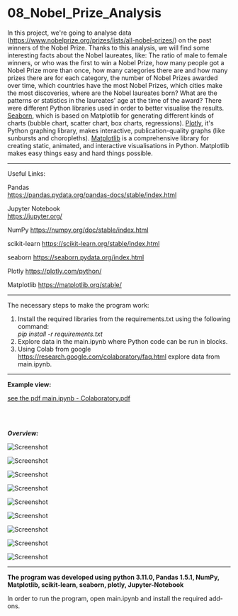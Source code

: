 # 08_Nobel_Prize_Analysis

In this project, we're going to analyse data (https://www.nobelprize.org/prizes/lists/all-nobel-prizes/) on the past winners of the Nobel Prize. Thanks to this analysis, we will find some interesting facts about the Nobel laureates, like:
The ratio of male to female winners, or who was the first to win a Nobel Prize, how many people got a Nobel Prize more than once, how many categories there are and how many prizes there are for each category, the number of Nobel Prizes awarded over time, which countries have the most Nobel Prizes, which cities make the most discoveries, where are the Nobel laureates born? What are the patterns or statistics in the laureates' age at the time of the award?
There were different Python libraries used in order to better visualise the results.</br>
[Seaborn](https://seaborn.pydata.org/index.html), which is based on Matplotlib for generating different kinds of charts (bubble chart, scatter chart, box charts, regressions).
[Plotly](https://plotly.com/python/), it's Python graphing library, makes interactive, publication-quality graphs (like sunbursts and choropleths).
[Matplotlib](https://matplotlib.org/) is a comprehensive library for creating static, animated, and interactive visualisations in Python. Matplotlib makes easy things easy and hard things possible.


---

Useful Links:

Pandas </br>
https://pandas.pydata.org/pandas-docs/stable/index.html </br>

Jupyter Notebook</br>
https://jupyter.org/</br>

NumPy
https://numpy.org/doc/stable/index.html</br>

scikit-learn
https://scikit-learn.org/stable/index.html</br>

seaborn
https://seaborn.pydata.org/index.html

Plotly
https://plotly.com/python/

Matplotlib
https://matplotlib.org/stable/

---

The necessary steps to make the program work:</br>
1. Install the required libraries from the requirements.txt using the following command: </br>
*pip install -r requirements.txt*</br>
2. Explore data in the main.ipynb where Python code can be run in blocks.</br>
3. Using Colab from google https://research.google.com/colaboratory/faq.html explore data from main.ipynb.</br>


---

**Example view:**</br>


<a href="main.ipynb - Colaboratory.pdf">see the pdf main.ipynb - Colaboratory.pdf</a>

</br>
</br>

***Overview:*** 
</br>

![Screenshot](docs/img/01_chart.png)</br>

![Screenshot](docs/img/02_chart.png)</br>

![Screenshot](docs/img/03_chart.png)</br>

![Screenshot](docs/img/04_chart.png)</br>

![Screenshot](docs/img/05_chart.png)</br>

![Screenshot](docs/img/06_chart.png)</br>

![Screenshot](docs/img/07_chart.png)</br>

![Screenshot](docs/img/08_chart.png)</br>

![Screenshot](docs/img/09_chart.png)</br>

---

**The program was developed using python 3.11.0, Pandas 1.5.1, NumPy, Matplotlib, scikit-learn, seaborn, plotly, Jupyter-Notebook**

In order to run the program, open main.ipynb and install the required add-ons.
